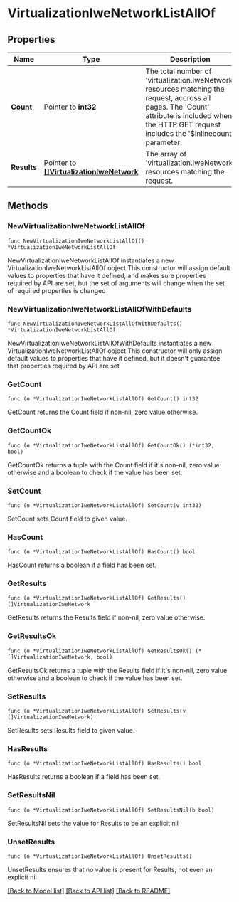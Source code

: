 # VirtualizationIweNetworkListAllOf

## Properties

Name | Type | Description | Notes
------------ | ------------- | ------------- | -------------
**Count** | Pointer to **int32** | The total number of &#39;virtualization.IweNetwork&#39; resources matching the request, accross all pages. The &#39;Count&#39; attribute is included when the HTTP GET request includes the &#39;$inlinecount&#39; parameter. | [optional] 
**Results** | Pointer to [**[]VirtualizationIweNetwork**](VirtualizationIweNetwork.md) | The array of &#39;virtualization.IweNetwork&#39; resources matching the request. | [optional] 

## Methods

### NewVirtualizationIweNetworkListAllOf

`func NewVirtualizationIweNetworkListAllOf() *VirtualizationIweNetworkListAllOf`

NewVirtualizationIweNetworkListAllOf instantiates a new VirtualizationIweNetworkListAllOf object
This constructor will assign default values to properties that have it defined,
and makes sure properties required by API are set, but the set of arguments
will change when the set of required properties is changed

### NewVirtualizationIweNetworkListAllOfWithDefaults

`func NewVirtualizationIweNetworkListAllOfWithDefaults() *VirtualizationIweNetworkListAllOf`

NewVirtualizationIweNetworkListAllOfWithDefaults instantiates a new VirtualizationIweNetworkListAllOf object
This constructor will only assign default values to properties that have it defined,
but it doesn't guarantee that properties required by API are set

### GetCount

`func (o *VirtualizationIweNetworkListAllOf) GetCount() int32`

GetCount returns the Count field if non-nil, zero value otherwise.

### GetCountOk

`func (o *VirtualizationIweNetworkListAllOf) GetCountOk() (*int32, bool)`

GetCountOk returns a tuple with the Count field if it's non-nil, zero value otherwise
and a boolean to check if the value has been set.

### SetCount

`func (o *VirtualizationIweNetworkListAllOf) SetCount(v int32)`

SetCount sets Count field to given value.

### HasCount

`func (o *VirtualizationIweNetworkListAllOf) HasCount() bool`

HasCount returns a boolean if a field has been set.

### GetResults

`func (o *VirtualizationIweNetworkListAllOf) GetResults() []VirtualizationIweNetwork`

GetResults returns the Results field if non-nil, zero value otherwise.

### GetResultsOk

`func (o *VirtualizationIweNetworkListAllOf) GetResultsOk() (*[]VirtualizationIweNetwork, bool)`

GetResultsOk returns a tuple with the Results field if it's non-nil, zero value otherwise
and a boolean to check if the value has been set.

### SetResults

`func (o *VirtualizationIweNetworkListAllOf) SetResults(v []VirtualizationIweNetwork)`

SetResults sets Results field to given value.

### HasResults

`func (o *VirtualizationIweNetworkListAllOf) HasResults() bool`

HasResults returns a boolean if a field has been set.

### SetResultsNil

`func (o *VirtualizationIweNetworkListAllOf) SetResultsNil(b bool)`

 SetResultsNil sets the value for Results to be an explicit nil

### UnsetResults
`func (o *VirtualizationIweNetworkListAllOf) UnsetResults()`

UnsetResults ensures that no value is present for Results, not even an explicit nil

[[Back to Model list]](../README.md#documentation-for-models) [[Back to API list]](../README.md#documentation-for-api-endpoints) [[Back to README]](../README.md)


